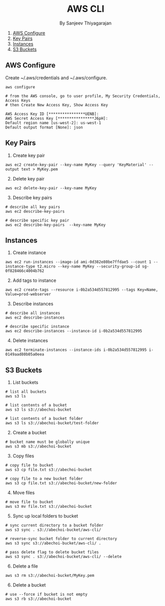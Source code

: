 <h1 align="center">
AWS CLI
</h1>
<p align="center">By Sanjeev Thiyagarajan</p>

1. [AWS Configure](#aws-configure)
2. [Key Pairs](#key-pairs)
3. [Instances](#instances)
4. [S3 Buckets](#s3-buckets)


## AWS Configure

Create ~/.aws/credentials and ~/.aws/configure.
```
aws configure

# from the AWS console, go to user profile, My Security Credentials, Access Keys
# then Create New Access Key, Show Access Key

AWS Access Key ID [****************UENB]: 
AWS Secret Access Key [****************J6pH]: 
Default region name [us-west-2]: us-west-1
Default output format [None]: json
```

## Key Pairs

1. Create key pair
```
aws ec2 create-key-pair --key-name MyKey --query 'KeyMaterial' --output text > MyKey.pem
```

2. Delete key pair
```
aws ec2 delete-key-pair --key-name MyKey
```

3. Describe key pairs
```
# describe all key pairs
aws ec2 describe-key-pairs

# describe specific key pair
aws ec2 describe-key-pairs  --key-name MyKey 
```

## Instances

1. Create instance
```
aws ec2 run-instances --image-id ami-0d382e80be7ffdae5 --count 1 --instance-type t2.micro --key-name MyKey --security-group-id sg-0f828466c4004b762
```

2. Add tags to instance
```
aws ec2 create-tags --resource i-0b2a534d557812995 --tags Key=Name, Value=prod-webserver
```

3. Describe instances
```
# describe all instances
aws ec2 describe-instances

# describe specific instance
aws ec2 describe-instances --instance-id i-0b2a534d557812995
```

4. Delete instances
```
aws ec2 terminate-instances --instance-ids i-0b2a534d557812995 i-0149aad80b05a0eea
```

## S3 Buckets

1. List buckets
```
# list all buckets
aws s3 ls

# list contents of a bucket
aws s3 ls s3://abechoi-bucket

# list contents of a bucket folder
aws s3 ls s3://abechoi-bucket/test-folder
```

2. Create a bucket
```
# bucket name must be globally unique
aws s3 mb s3://abechoi-bucket
```

3. Copy files
```
# copy file to bucket
aws s3 cp file.txt s3://abechoi-bucket

# copy file to a new bucket folder
aws s3 cp file.txt s3://abechoi-bucket/new-folder
```

4. Move files
```
# move file to bucket
aws s3 mv file.txt s3://abechoi-bucket
```

5. Sync up local folders to bucket
```
# sync current directory to a bucket folder
aws s3 sync . s3://abechoi-bucket/aws-cli/

# reverse-sync bucket folder to current directory
aws s3 sync s3://abechoi-bucket/aws-cli/ .

# pass delete flag to delete bucket files
aws s3 sync . s3://abechoi-bucket/aws-cli/ --delete
```

6. Delete a file
```
aws s3 rm s3://abechoi-bucket/MyKey.pem
```

6. Delete a bucket
```
# use --force if bucket is not empty
aws s3 rb s3://abechoi-bucket
```